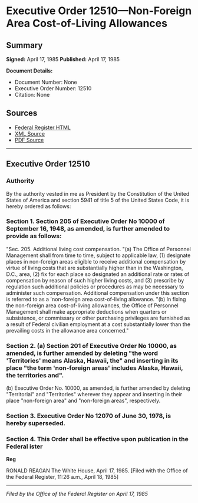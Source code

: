 # Executive Order 12510—Non-Foreign Area Cost-of-Living Allowances

## Summary

**Signed:** April 17, 1985
**Published:** April 17, 1985

**Document Details:**
- Document Number: None
- Executive Order Number: 12510
- Citation: None

## Sources
- [Federal Register HTML](https://www.presidency.ucsb.edu/documents/executive-order-12510-non-foreign-area-cost-living-allowances)
- [XML Source](None)
- [PDF Source](None)

---

## Executive Order 12510

### Authority

By the authority vested in me as President by the Constitution of the United States of America and section 5941 of title 5 of the United States Code, it is hereby ordered as follows:
### Section 1. Section 205 of Executive Order No 10000 of September 16, 1948, as amended, is further amended to provide as follows:

"Sec. 205. Additional living cost compensation.
"(a) The Office of Personnel Management shall from time to time, subject to applicable law, (1) designate places in non-foreign areas eligible to receive additional compensation by virtue of living costs that are substantially higher than in the Washington, D.C., area, (2) fix for each place so designated an additional rate or rates of compensation by reason of such higher living costs, and (3) prescribe by regulation such additional policies or procedures as may be necessary to administer such compensation. Additional compensation under this section is referred to as a 'non-foreign area cost-of-living allowance.
"(b) In fixing the non-foreign area cost-of-living allowances, the Office of Personnel Management shall make appropriate deductions when quarters or subsistence, or commissary or other purchasing privileges are furnished as a result of Federal civilian employment at a cost substantially lower than the prevailing costs in the allowance area concerned."
### Section 2. (a) Section 201 of Executive Order No 10000, as amended, is further amended by deleting "the word 'Territories' means Alaska, Hawaii, the" and inserting in its place "the term 'non-foreign areas' includes Alaska, Hawaii, the territories and".

(b) Executive Order No. 10000, as amended, is further amended by deleting "Territorial" and "Territories" wherever they appear and inserting in their place "non-foreign area" and "non-foreign areas", respectively.
### Section 3. Executive Order No 12070 of June 30, 1978, is hereby superseded.

### Section 4. This Order shall be effective upon publication in the Federal ister

**Reg**

RONALD REAGAN
The White House,
April 17, 1985.
[Filed with the Office of the Federal Register, 11:26 a.m., April 18, 1985]

---

*Filed by the Office of the Federal Register on April 17, 1985*
